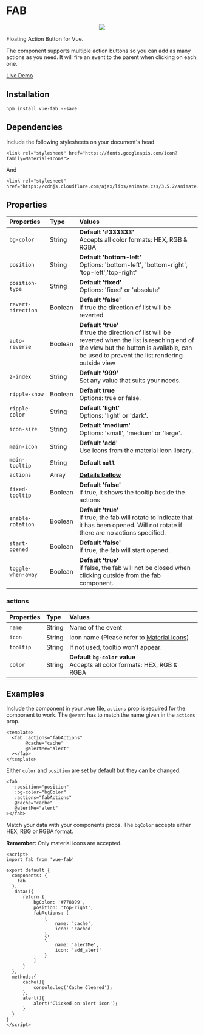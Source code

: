 #   FAB

<p align="center">
<img src="https://media.giphy.com/media/neHUu8DKlgdVK/giphy.gif" />
</p>

Floating Action Button for Vue.

The component supports multiple action buttons so you can add as many actions as you need. It will fire an event to the parent when clicking on each one. 

<a href="https://pygmyslowloris.github.io/vue-fab/"> Live Demo</a>

##  Installation

```
npm install vue-fab --save
```

##  Dependencies

Include the following stylesheets on your document's head

```
<link rel="stylesheet" href="https://fonts.googleapis.com/icon?family=Material+Icons">
```

And 

```
<link rel="stylesheet" href="https://cdnjs.cloudflare.com/ajax/libs/animate.css/3.5.2/animate.min.css">
```

##  Properties

| Properties            | Type      | Values     |
| :---------------      | :-------  | :--------- |
|  `bg-color`           | String    | <b>Default '#333333'</b><br> Accepts all color formats: HEX, RGB & RGBA |
|  `position`           | String    | <b>Default 'bottom-left'</b> <br>Options: 'bottom-left', 'bottom-right', 'top-left','top-right'  |
|  `position-type`           | String    | <b>Default 'fixed'</b> <br>Options: 'fixed' or 'absolute'|
|  `revert-direction`           | Boolean    | <b>Default 'false'</b> <br> if true the direction of list will be reverted |
|  `auto-reverse`           | Boolean    | <b>Default 'true'</b> <br> if true the direction of list will be reverted when the list is reaching end of the view but the button is available, can be used to prevent the list rendering outside view |
|  `z-index`            | String    | <b>Default '999'</b> <br>Set any value that suits your needs.  |
|  `ripple-show`        | Boolean   | <b>Default true</b> <br>Options: true or false.  |
|  `ripple-color`       | String    | <b>Default 'light'</b> <br>Options: 'light' or 'dark'.  |
|  `icon-size`       | String    | <b>Default 'medium'</b> <br>Options: 'small', 'medium' or 'large'.  |
|  `main-icon`       | String    | <b>Default 'add'</b> <br>Use icons from the material icon library.  |
|  `main-tooltip`       | String    | <b>Default `null`</b>  |
|  `actions`            | Array    | <b>[Details bellow](https://github.com/PygmySlowLoris/vue-fab/#actions)</b>
|  `fixed-tooltip`      | Boolean    | <b>Default 'false'</b><br> if true, it shows the tooltip beside the actions
|  `enable-rotation`      | Boolean    | <b>Default 'true'</b><br> if true, the fab will rotate to indicate that it has been opened. Will not rotate if there are no actions specified.
|  `start-opened`      | Boolean    | <b>Default 'false'</b><br> if true, the fab will start opened.
|  `toggle-when-away`      | Boolean    | <b>Default 'true'</b><br> if false, the fab will not be closed when clicking outside from the fab component.

### actions

| Properties            | Type      | Values            |
| :---------------      | :-------  | :---------        |
|  `name`               | String    | Name of the event |
|  `icon`               | String    | Icon name (Please refer to [Material icons](https://material.io/icons/))        |
|  `tooltip`            | String    | If not used, tooltip won't appear.  |
|  `color`              | String    | <b>Default `bg-color` value</b><br> Accepts all color formats: HEX, RGB & RGBA  |

##  Examples

Include the component in your .vue file, `actions` prop is required for the component to work. The `@event` has to match the name given in the `actions` prop. 
```
<template>
  <fab :actions="fabActions"
       @cache="cache"
       @alertMe="alert"
  ></fab>
</template>
```

Either `color` and `position` are set by default but they can be changed.

```
<fab
   :position="position"
   :bg-color="bgColor"
   :actions="fabActions"
   @cache="cache"
   @alertMe="alert"
></fab>
```

Match your data with your components props. The `bgColor` accepts either HEX, RBG or RGBA format.

<b>Remember:</b> Only material icons are accepted.
```
<script>
import fab from 'vue-fab'

export default {
  components: {
    fab
  },
   data(){
      return {
          bgColor: '#778899',
          position: 'top-right',
          fabActions: [
              {
                  name: 'cache',
                  icon: 'cached'
              },
              {
                  name: 'alertMe',
                  icon: 'add_alert'
              }
          ]
      }
  },
  methods:{
      cache(){
          console.log('Cache Cleared');
      },
      alert(){
          alert('Clicked on alert icon');
      }
  }
}
</script>
```
